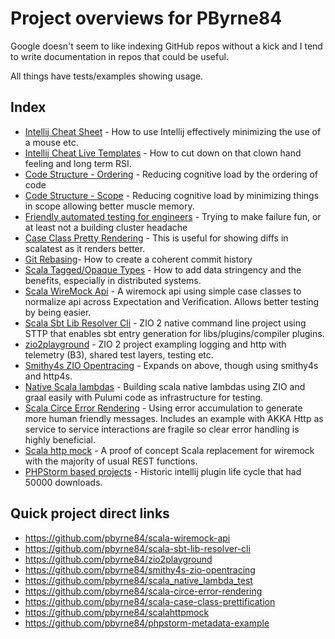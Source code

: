 # Project overviews for PByrne84

Google doesn't seem to like indexing GitHub repos without a kick and I tend to write documentation in repos that could
be useful.

All things have tests/examples showing usage.

## Index

* [Intellij Cheat Sheet](IntelliJCheatSheet.html) - How to use Intellij effectively minimizing the use of a mouse etc. 
* [Intellij Cheat Live Templates](IntelliJCheatSheet-LiveTemplates.html) - How to cut down on that clown hand feeling and long term RSI.
* [Code Structure - Ordering](CodeStructure-Ordering.html) - Reducing cognitive load by the ordering of code
* [Code Structure - Scope](HowTheOrganisationOfThingsInScopeAffectsOurAbilityToDeliver.html) - Reducing cognitive load by minimizing things in scope allowing better muscle memory. 
* [Friendly automated testing for engineers](FriendlyAutomatedTestingForEngineers.html) - Trying to make failure fun, or at least not a building cluster headache
* [Case Class Pretty Rendering](CaseClassPrettyRendering.html) - This is useful for showing diffs in scalatest as it
    renders better.
* [Git Rebasing](GitRebasing.html)- How to create a coherent commit history
* [Scala Tagged/Opaque Types](ScalaTaggedTypes.md) - How to add data stringency and the benefits, especially in distributed systems.
* [Scala WireMock Api](https://github.com/pbyrne84/scala-wiremock-api) - A wiremock api using simple case classes to normalize api across Expectation and Verification. Allows better testing by being easier.
* [Scala Sbt Lib Resolver Cli](ScalaSbtLibResolverCli.html) - ZIO 2 native command line project
  using STTP that enables sbt entry generation for libs/plugins/compiler plugins.
* [zio2playground](Zio2Playground.html) - ZIO 2 project exampling logging and http with telemetry (B3), shared test
  layers, testing etc.
* [Smithy4s ZIO Opentracing](Smithy4sZioOpentracing.html) - Expands on above, though using smithy4s and http4s.
* [Native Scala lambdas](NativeScalaLambdas.html) - Building scala native lambdas using ZIO and graal easily with Pulumi
  code as infrastructure for testing.
* [Scala Circe Error Rendering](ScalaCirceErrorHandling.html) - Using error accumulation to generate more human friendly messages.
  Includes an example with AKKA Http as service to service interactions are fragile so clear error handling is highly beneficial.
* [Scala http mock](ScalaHttpMock.html) - A proof of concept Scala replacement for wiremock with the majority of usual
  REST functions.
* [PHPStorm based projects](PhpStormBasedProjects.html) - Historic intellij plugin life cycle that had 50000 downloads.

## Quick project direct links

* <https://github.com/pbyrne84/scala-wiremock-api>
* <https://github.com/pbyrne84/scala-sbt-lib-resolver-cli>
* <https://github.com/pbyrne84/zio2playground>
* <https://github.com/pbyrne84/smithy4s-zio-opentracing>
* <https://github.com/pbyrne84/scala_native_lambda_test>
* <https://github.com/pbyrne84/scala-circe-error-rendering>
* <https://github.com/pbyrne84/scala-case-class-prettification>
* <https://github.com/pbyrne84/scalahttpmock>
* <https://github.com/pbyrne84/phpstorm-metadata-example>

